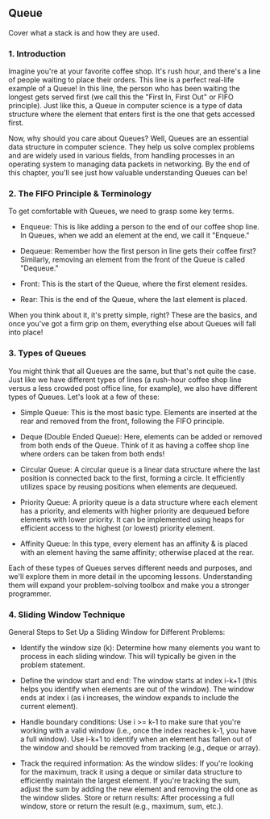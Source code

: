 ## Queue

Cover what a stack is and how they are used.

### 1. Introduction
Imagine you're at your favorite coffee shop. It's rush hour, and there's a line of people waiting to place their orders. This line is a perfect real-life example of a Queue! In this line, the person who has been waiting the longest gets served first (we call this the "First In, First Out" or FIFO principle). Just like this, a Queue in computer science is a type of data structure where the element that enters first is the one that gets accessed first.

Now, why should you care about Queues? Well, Queues are an essential data structure in computer science. They help us solve complex problems and are widely used in various fields, from handling processes in an operating system to managing data packets in networking. By the end of this chapter, you'll see just how valuable understanding Queues can be!

### 2. The FIFO Principle & Terminology
To get comfortable with Queues, we need to grasp some key terms.

- Enqueue: This is like adding a person to the end of our coffee shop line. In Queues, when we add an element at the end, we call it "Enqueue."

- Dequeue: Remember how the first person in line gets their coffee first? Similarly, removing an element from the front of the Queue is called "Dequeue."

- Front: This is the start of the Queue, where the first element resides.

- Rear: This is the end of the Queue, where the last element is placed.

When you think about it, it's pretty simple, right? These are the basics, and once you've got a firm grip on them, everything else about Queues will fall into place!

### 3. Types of Queues
You might think that all Queues are the same, but that's not quite the case. Just like we have different types of lines (a rush-hour coffee shop line versus a less crowded post office line, for example), we also have different types of Queues. Let's look at a few of these:

- Simple Queue: This is the most basic type. Elements are inserted at the rear and removed from the front, following the FIFO principle.

- Deque (Double Ended Queue): Here, elements can be added or removed from both ends of the Queue. Think of it as having a coffee shop line where orders can be taken from both ends!

- Circular Queue: A circular queue is a linear data structure where the last position is connected back to the first, forming a circle. It efficiently utilizes space by reusing positions when elements are dequeued.

- Priority Queue: A priority queue is a data structure where each element has a priority, and elements with higher priority are dequeued before elements with lower priority. It can be implemented using heaps for efficient access to the highest (or lowest) priority element.

- Affinity Queue: In this type, every element has an affinity & is placed with an element having the same affinity; otherwise placed at the rear.

Each of these types of Queues serves different needs and purposes, and we'll explore them in more detail in the upcoming lessons. Understanding them will expand your problem-solving toolbox and make you a stronger programmer.

### 4. Sliding Window Technique
General Steps to Set Up a Sliding Window for Different Problems:
- Identify the window size (k): Determine how many elements you want to process in each sliding window. This will typically be given in the problem statement.

- Define the window start and end:
The window starts at index i-k+1 (this helps you identify when elements are out of the window).
The window ends at index i (as i increases, the window expands to include the current element).

- Handle boundary conditions:
Use i >= k-1 to make sure that you're working with a valid window (i.e., once the index reaches k-1, you have a full window).
Use i-k+1 to identify when an element has fallen out of the window and should be removed from tracking (e.g., deque or array).

- Track the required information: As the window slides:
If you're looking for the maximum, track it using a deque or similar data structure to efficiently maintain the largest element.
If you're tracking the sum, adjust the sum by adding the new element and removing the old one as the window slides.
Store or return results: After processing a full window, store or return the result (e.g., maximum, sum, etc.).